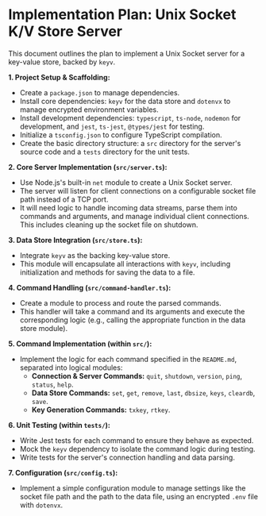 # Implementation Plan: Unix Socket K/V Store Server

This document outlines the plan to implement a Unix Socket server for a key-value store, backed by `keyv`.

**1. Project Setup & Scaffolding:**

*   Create a `package.json` to manage dependencies.
*   Install core dependencies: `keyv` for the data store and `dotenvx` to manage encrypted environment variables.
*   Install development dependencies: `typescript`, `ts-node`, `nodemon` for development, and `jest`, `ts-jest`, `@types/jest` for testing.
*   Initialize a `tsconfig.json` to configure TypeScript compilation.
*   Create the basic directory structure: a `src` directory for the server's source code and a `tests` directory for the unit tests.

**2. Core Server Implementation (`src/server.ts`):**

*   Use Node.js's built-in `net` module to create a Unix Socket server.
*   The server will listen for client connections on a configurable socket file path instead of a TCP port.
*   It will need logic to handle incoming data streams, parse them into commands and arguments, and manage individual client connections. This includes cleaning up the socket file on shutdown.

**3. Data Store Integration (`src/store.ts`):**

*   Integrate `keyv` as the backing key-value store.
*   This module will encapsulate all interactions with `keyv`, including initialization and methods for saving the data to a file.

**4. Command Handling (`src/command-handler.ts`):**

*   Create a module to process and route the parsed commands.
*   This handler will take a command and its arguments and execute the corresponding logic (e.g., calling the appropriate function in the data store module).

**5. Command Implementation (within `src/`):**

*   Implement the logic for each command specified in the `README.md`, separated into logical modules:
    *   **Connection & Server Commands:** `quit`, `shutdown`, `version`, `ping`, `status`, `help`.
    *   **Data Store Commands:** `set`, `get`, `remove`, `last`, `dbsize`, `keys`, `cleardb`, `save`.
    *   **Key Generation Commands:** `txkey`, `rtkey`.

**6. Unit Testing (within `tests/`):**

*   Write Jest tests for each command to ensure they behave as expected.
*   Mock the `keyv` dependency to isolate the command logic during testing.
*   Write tests for the server's connection handling and data parsing.

**7. Configuration (`src/config.ts`):**

*   Implement a simple configuration module to manage settings like the socket file path and the path to the data file, using an encrypted `.env` file with `dotenvx`.
